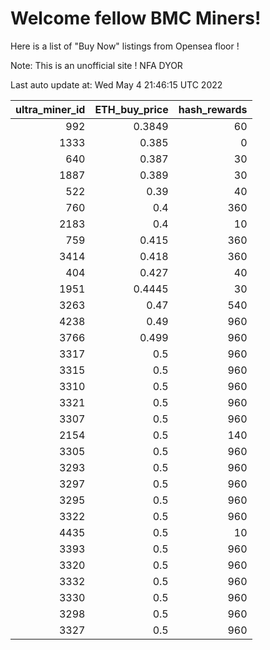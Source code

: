 # Welcome fellow BMC Miners!
Here is a list of "Buy Now" listings from Opensea floor !

Note: This is an unofficial site ! NFA DYOR


Last auto update at: Wed May  4 21:46:15 UTC 2022


|   ultra_miner_id |   ETH_buy_price |   hash_rewards |
|-----------------:|----------------:|---------------:|
|              992 |          0.3849 |             60 |
|             1333 |          0.385  |              0 |
|              640 |          0.387  |             30 |
|             1887 |          0.389  |             30 |
|              522 |          0.39   |             40 |
|              760 |          0.4    |            360 |
|             2183 |          0.4    |             10 |
|              759 |          0.415  |            360 |
|             3414 |          0.418  |            360 |
|              404 |          0.427  |             40 |
|             1951 |          0.4445 |             30 |
|             3263 |          0.47   |            540 |
|             4238 |          0.49   |            960 |
|             3766 |          0.499  |            960 |
|             3317 |          0.5    |            960 |
|             3315 |          0.5    |            960 |
|             3310 |          0.5    |            960 |
|             3321 |          0.5    |            960 |
|             3307 |          0.5    |            960 |
|             2154 |          0.5    |            140 |
|             3305 |          0.5    |            960 |
|             3293 |          0.5    |            960 |
|             3297 |          0.5    |            960 |
|             3295 |          0.5    |            960 |
|             3322 |          0.5    |            960 |
|             4435 |          0.5    |             10 |
|             3393 |          0.5    |            960 |
|             3320 |          0.5    |            960 |
|             3332 |          0.5    |            960 |
|             3330 |          0.5    |            960 |
|             3298 |          0.5    |            960 |
|             3327 |          0.5    |            960 |